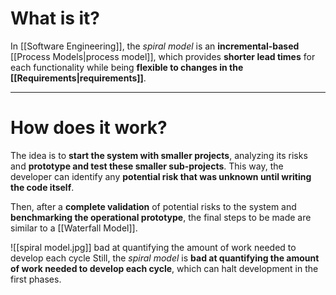 # What is it?

In [[Software Engineering]], the *spiral model* is an **incremental-based** [[Process Models|process model]], which provides **shorter lead times** for each functionality while being **flexible to changes in the [[Requirements|requirements]]**.
___
# How does it work?

The idea is to **start the system with smaller projects**, analyzing its risks and **prototype and test these smaller sub-projects**. This way, the developer can identify any **potential risk that was unknown until writing the code itself**.

Then, after a **complete validation** of potential risks to the system and **benchmarking the operational prototype**, the final steps to be made are similar to a [[Waterfall Model]].

![[spiral model.jpg]]
bad at quantifying the amount of work needed to develop each cycle
Still, the *spiral model* is **bad at quantifying the amount of work needed to develop each cycle**, which can halt development in the first phases.